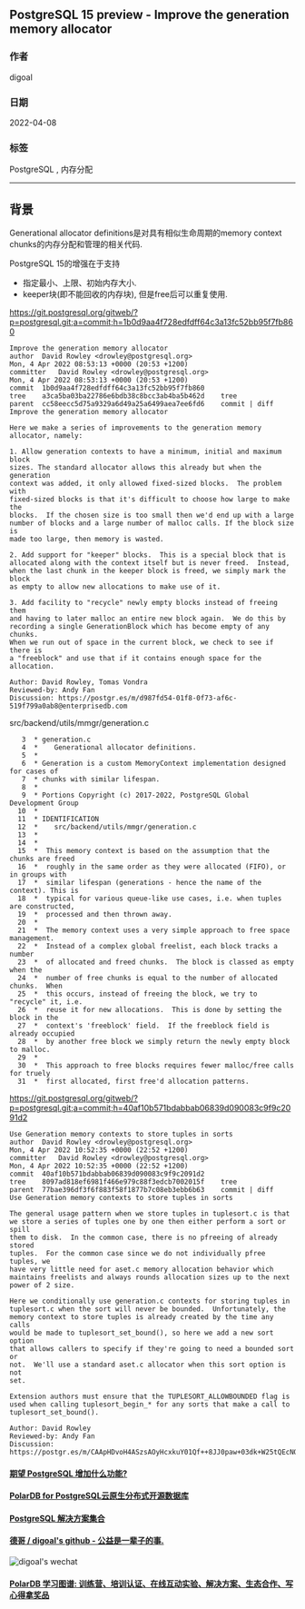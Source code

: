 ## PostgreSQL 15 preview - Improve the generation memory allocator      
                                                
### 作者                                                 
digoal                                                                  
                              
### 日期                                                                  
2022-04-08                                         
                             
### 标签                                                                  
PostgreSQL , 内存分配                     
                                                                  
----                                                                  
                                                                  
## 背景       
Generational allocator definitions是对具有相似生命周期的memory context chunks的内存分配和管理的相关代码.    
    
PostgreSQL 15的增强在于支持     
- 指定最小、上限、初始内存大小.     
- keeper块(即不能回收的内存块), 但是free后可以重复使用.       
    
https://git.postgresql.org/gitweb/?p=postgresql.git;a=commit;h=1b0d9aa4f728edfdff64c3a13fc52bb95f7fb860    
    
```    
Improve the generation memory allocator    
author	David Rowley <drowley@postgresql.org>	    
Mon, 4 Apr 2022 08:53:13 +0000 (20:53 +1200)    
committer	David Rowley <drowley@postgresql.org>	    
Mon, 4 Apr 2022 08:53:13 +0000 (20:53 +1200)    
commit	1b0d9aa4f728edfdff64c3a13fc52bb95f7fb860    
tree	a3ca5ba03ba22786e6bdb38c8bcc3ab4ba5b462d	tree    
parent	cc58eecc5d75a9329a6d49a25a6499aea7ee6fd6	commit | diff    
Improve the generation memory allocator    
    
Here we make a series of improvements to the generation memory    
allocator, namely:    
    
1. Allow generation contexts to have a minimum, initial and maximum block    
sizes. The standard allocator allows this already but when the generation    
context was added, it only allowed fixed-sized blocks.  The problem with    
fixed-sized blocks is that it's difficult to choose how large to make the    
blocks.  If the chosen size is too small then we'd end up with a large    
number of blocks and a large number of malloc calls. If the block size is    
made too large, then memory is wasted.    
    
2. Add support for "keeper" blocks.  This is a special block that is    
allocated along with the context itself but is never freed.  Instead,    
when the last chunk in the keeper block is freed, we simply mark the block    
as empty to allow new allocations to make use of it.    
    
3. Add facility to "recycle" newly empty blocks instead of freeing them    
and having to later malloc an entire new block again.  We do this by    
recording a single GenerationBlock which has become empty of any chunks.    
When we run out of space in the current block, we check to see if there is    
a "freeblock" and use that if it contains enough space for the allocation.    
    
Author: David Rowley, Tomas Vondra    
Reviewed-by: Andy Fan    
Discussion: https://postgr.es/m/d987fd54-01f8-0f73-af6c-519f799a0ab8@enterprisedb.com    
```    
    
src/backend/utils/mmgr/generation.c    
    
```    
   3  * generation.c    
   4  *    Generational allocator definitions.    
   5  *    
   6  * Generation is a custom MemoryContext implementation designed for cases of    
   7  * chunks with similar lifespan.    
   8  *    
   9  * Portions Copyright (c) 2017-2022, PostgreSQL Global Development Group    
  10  *    
  11  * IDENTIFICATION    
  12  *    src/backend/utils/mmgr/generation.c    
  13  *    
  14  *    
  15  *  This memory context is based on the assumption that the chunks are freed    
  16  *  roughly in the same order as they were allocated (FIFO), or in groups with    
  17  *  similar lifespan (generations - hence the name of the context). This is    
  18  *  typical for various queue-like use cases, i.e. when tuples are constructed,    
  19  *  processed and then thrown away.    
  20  *    
  21  *  The memory context uses a very simple approach to free space management.    
  22  *  Instead of a complex global freelist, each block tracks a number    
  23  *  of allocated and freed chunks.  The block is classed as empty when the    
  24  *  number of free chunks is equal to the number of allocated chunks.  When    
  25  *  this occurs, instead of freeing the block, we try to "recycle" it, i.e.    
  26  *  reuse it for new allocations.  This is done by setting the block in the    
  27  *  context's 'freeblock' field.  If the freeblock field is already occupied    
  28  *  by another free block we simply return the newly empty block to malloc.    
  29  *    
  30  *  This approach to free blocks requires fewer malloc/free calls for truely    
  31  *  first allocated, first free'd allocation patterns.    
```    
  
https://git.postgresql.org/gitweb/?p=postgresql.git;a=commit;h=40af10b571bdabbab06839d090083c9f9c2091d2  
  
```
Use Generation memory contexts to store tuples in sorts
author	David Rowley <drowley@postgresql.org>	
Mon, 4 Apr 2022 10:52:35 +0000 (22:52 +1200)
committer	David Rowley <drowley@postgresql.org>	
Mon, 4 Apr 2022 10:52:35 +0000 (22:52 +1200)
commit	40af10b571bdabbab06839d090083c9f9c2091d2
tree	8097ad818ef6981f466e979c88f3edcb7002015f	tree
parent	77bae396df3f6f883f58f1877b7c08eb3ebb6b63	commit | diff
Use Generation memory contexts to store tuples in sorts

The general usage pattern when we store tuples in tuplesort.c is that
we store a series of tuples one by one then either perform a sort or spill
them to disk.  In the common case, there is no pfreeing of already stored
tuples.  For the common case since we do not individually pfree tuples, we
have very little need for aset.c memory allocation behavior which
maintains freelists and always rounds allocation sizes up to the next
power of 2 size.

Here we conditionally use generation.c contexts for storing tuples in
tuplesort.c when the sort will never be bounded.  Unfortunately, the
memory context to store tuples is already created by the time any calls
would be made to tuplesort_set_bound(), so here we add a new sort option
that allows callers to specify if they're going to need a bounded sort or
not.  We'll use a standard aset.c allocator when this sort option is not
set.

Extension authors must ensure that the TUPLESORT_ALLOWBOUNDED flag is
used when calling tuplesort_begin_* for any sorts that make a call to
tuplesort_set_bound().

Author: David Rowley
Reviewed-by: Andy Fan
Discussion: https://postgr.es/m/CAApHDvoH4ASzsAOyHcxkuY01Qf++8JJ0paw+03dk+W25tQEcNQ@mail.gmail.com
```
      
          
  
#### [期望 PostgreSQL 增加什么功能?](https://github.com/digoal/blog/issues/76 "269ac3d1c492e938c0191101c7238216")
  
  
#### [PolarDB for PostgreSQL云原生分布式开源数据库](https://github.com/ApsaraDB/PolarDB-for-PostgreSQL "57258f76c37864c6e6d23383d05714ea")
  
  
#### [PostgreSQL 解决方案集合](https://yq.aliyun.com/topic/118 "40cff096e9ed7122c512b35d8561d9c8")
  
  
#### [德哥 / digoal's github - 公益是一辈子的事.](https://github.com/digoal/blog/blob/master/README.md "22709685feb7cab07d30f30387f0a9ae")
  
  
![digoal's wechat](../pic/digoal_weixin.jpg "f7ad92eeba24523fd47a6e1a0e691b59")
  
  
#### [PolarDB 学习图谱: 训练营、培训认证、在线互动实验、解决方案、生态合作、写心得拿奖品](https://www.aliyun.com/database/openpolardb/activity "8642f60e04ed0c814bf9cb9677976bd4")
  
